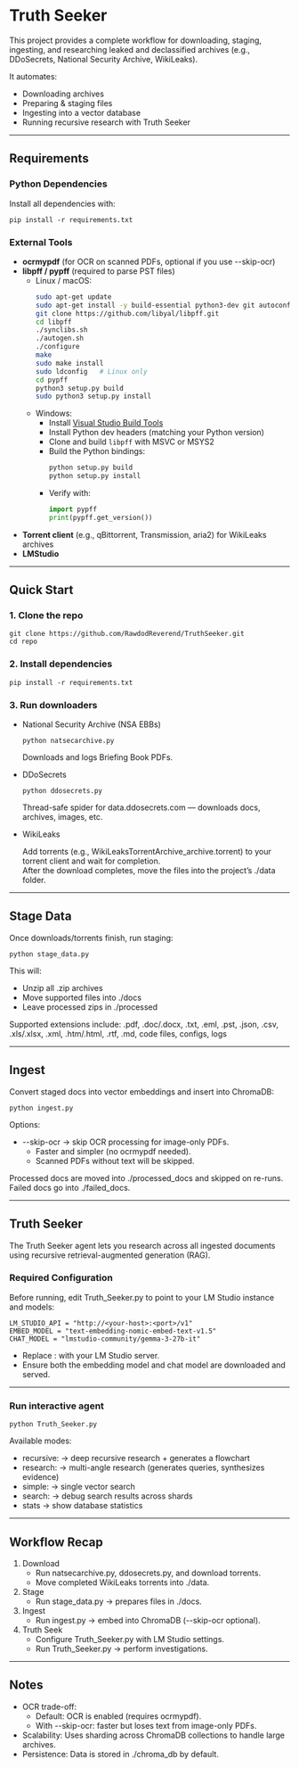 # Truth Seeker

This project provides a complete workflow for downloading, staging, ingesting, and researching leaked and declassified archives (e.g., DDoSecrets, National Security Archive, WikiLeaks).

It automates:
- Downloading archives
- Preparing & staging files
- Ingesting into a vector database
- Running recursive research with Truth Seeker

---

## Requirements

### Python Dependencies

Install all dependencies with:

    pip install -r requirements.txt

### External Tools

- **ocrmypdf** (for OCR on scanned PDFs, optional if you use --skip-ocr)
- **libpff / pypff** (required to parse PST files)
  - Linux / macOS:
    ```bash
    sudo apt-get update
    sudo apt-get install -y build-essential python3-dev git autoconf automake libtool
    git clone https://github.com/libyal/libpff.git
    cd libpff
    ./synclibs.sh
    ./autogen.sh
    ./configure
    make
    sudo make install
    sudo ldconfig   # Linux only
    cd pypff
    python3 setup.py build
    sudo python3 setup.py install
    ```
  - Windows:
    - Install [Visual Studio Build Tools](https://visualstudio.microsoft.com/visual-cpp-build-tools/)
    - Install Python dev headers (matching your Python version)
    - Clone and build `libpff` with MSVC or MSYS2
    - Build the Python bindings:
      ```bash
      python setup.py build
      python setup.py install
      ```
    - Verify with:
      ```python
      import pypff
      print(pypff.get_version())
      ```
- **Torrent client** (e.g., qBittorrent, Transmission, aria2) for WikiLeaks archives
- **LMStudio**

---

## Quick Start

### 1. Clone the repo

    git clone https://github.com/RawdodReverend/TruthSeeker.git
    cd repo

### 2. Install dependencies

    pip install -r requirements.txt

### 3. Run downloaders

- National Security Archive (NSA EBBs)

      python natsecarchive.py

  Downloads and logs Briefing Book PDFs.

- DDoSecrets

      python ddosecrets.py

  Thread-safe spider for data.ddosecrets.com — downloads docs, archives, images, etc.

- WikiLeaks

  Add torrents (e.g., WikiLeaksTorrentArchive_archive.torrent) to your torrent client and wait for completion.  
  After the download completes, move the files into the project’s ./data folder.

---

## Stage Data

Once downloads/torrents finish, run staging:

    python stage_data.py

This will:
- Unzip all .zip archives
- Move supported files into ./docs
- Leave processed zips in ./processed

Supported extensions include:
.pdf, .doc/.docx, .txt, .eml, .pst, .json, .csv, .xls/.xlsx, .xml, .htm/.html, .rtf, .md, code files, configs, logs

---

## Ingest

Convert staged docs into vector embeddings and insert into ChromaDB:

    python ingest.py

Options:
- --skip-ocr → skip OCR processing for image-only PDFs.
  - Faster and simpler (no ocrmypdf needed).
  - Scanned PDFs without text will be skipped.

Processed docs are moved into ./processed_docs and skipped on re-runs. Failed docs go into ./failed_docs.

---

## Truth Seeker

The Truth Seeker agent lets you research across all ingested documents using recursive retrieval-augmented generation (RAG).

### Required Configuration

Before running, edit Truth_Seeker.py to point to your LM Studio instance and models:

    LM_STUDIO_API = "http://<your-host>:<port>/v1"
    EMBED_MODEL = "text-embedding-nomic-embed-text-v1.5"
    CHAT_MODEL = "lmstudio-community/gemma-3-27b-it"

- Replace <your-host>:<port> with your LM Studio server.
- Ensure both the embedding model and chat model are downloaded and served.

---

### Run interactive agent

    python Truth_Seeker.py

Available modes:

- recursive: <query> → deep recursive research + generates a flowchart
- research: <query> → multi-angle research (generates queries, synthesizes evidence)
- simple: <query> → single vector search
- search: <query> → debug search results across shards
- stats → show database statistics

---

## Workflow Recap

1. Download
   - Run natsecarchive.py, ddosecrets.py, and download torrents.
   - Move completed WikiLeaks torrents into ./data.
2. Stage
   - Run stage_data.py → prepares files in ./docs.
3. Ingest
   - Run ingest.py → embed into ChromaDB (--skip-ocr optional).
4. Truth Seek
   - Configure Truth_Seeker.py with LM Studio settings.
   - Run Truth_Seeker.py → perform investigations.

---

## Notes

- OCR trade-off:
  - Default: OCR is enabled (requires ocrmypdf).
  - With --skip-ocr: faster but loses text from image-only PDFs.
- Scalability: Uses sharding across ChromaDB collections to handle large archives.
- Persistence: Data is stored in ./chroma_db by default.
